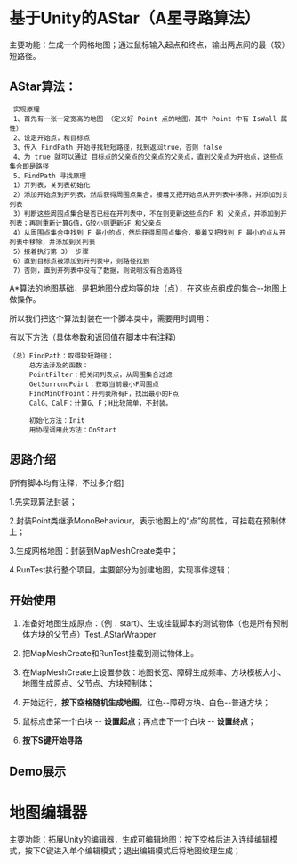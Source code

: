 # 基于Unity的AStar（A星寻路算法）

主要功能：生成一个网格地图；通过鼠标输入起点和终点，输出两点间的最（较）短路径。

## AStar算法：

     实现原理
     1、首先有一张一定宽高的地图 （定义好 Point 点的地图，其中 Point 中有 IsWall 属性）
     2、设定开始点，和目标点
     3、传入 FindPath 开始寻找较短路径，找到返回true，否则 false
     4、为 true 就可以通过 目标点的父亲点的父亲点的父亲点，直到父亲点为开始点，这些点集合即是路径
     5、FindPath 寻找原理
     1）开列表，关列表初始化
     2）添加开始点到开列表，然后获得周围点集合，接着又把开始点从开列表中移除，并添加到关列表
     3）判断这些周围点集合是否已经在开列表中，不在则更新这些点的F 和 父亲点，并添加到开列表；再则重新计算G值，G较小则更新GF 和父亲点
     4）从周围点集合中找到 F 最小的点，然后获得周围点集合，接着又把找到 F 最小的点从开列表中移除，并添加到关列表
     5）接着执行第 3） 步骤
     6）直到目标点被添加到开列表中，则路径找到
     7）否则，直到开列表中没有了数据，则说明没有合适路径



A*算法的地图基础，是把地图分成均等的块（点），在这些点组成的集合--地图上做操作。

所以我们把这个算法封装在一个脚本类中，需要用时调用：

有以下方法（具体参数和返回值在脚本中有注释）

	（总）FindPath：取得较短路径；
	     总方法涉及的函数：
	     PointFilter：把关闭列表点，从周围集合过滤
	     GetSurrondPoint：获取当前最小F周围点
	     FindMinOfPoint：开列表所有F，找出最小的F点
	     CalG、CalF：计算G、F；H比较简单，不封装。
	     
	     初始化方法：Init
	     用协程调用此方法：OnStart

## 思路介绍

[所有脚本均有注释，不过多介绍]

1.先实现算法封装；

2.封装Point类继承MonoBehaviour，表示地图上的“点”的属性，可挂载在预制体上；

3.生成网格地图：封装到MapMeshCreate类中；

4.RunTest执行整个项目，主要部分为创建地图，实现事件逻辑；

## 开始使用

1. 准备好地图生成原点：（例：start）、生成挂载脚本的测试物体（也是所有预制体方块的父节点）Test_AStarWrapper

2. 把MapMeshCreate和RunTest挂载到测试物体上。

3. 在MapMeshCreate上设置参数：地图长宽、障碍生成频率、方块模板大小、地图生成原点、父节点、方块预制体；
4. 开始运行，**按下空格随机生成地图**，红色--障碍方块、白色--普通方块；
5. 鼠标点击第一个白块 -- **设置起点**；再点击下一个白块 -- **设置终点**；
6. **按下S键开始寻路**

## Demo展示





# 地图编辑器

主要功能：拓展Unity的编辑器，生成可编辑地图；按下空格后进入连续编辑模式，按下C键进入单个编辑模式；退出编辑模式后将地图纹理生成；

